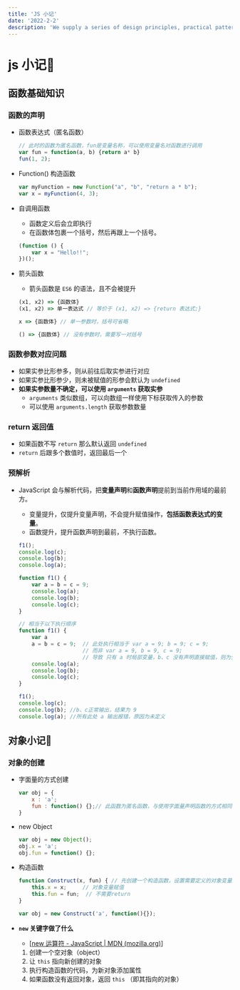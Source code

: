 ```yaml
---
title: 'JS 小记'
date: '2022-2-2'
description: 'We supply a series of design principles, practical patterns and high quality design resources (Sketch and Axure), to help people create their product prototypes beautifully and efficiently.'
---
```



# js 小记🐥

## 函数基础知识

### 函数的声明

- 函数表达式（匿名函数）

    ~~~javascript
    // 此时的函数为匿名函数，fun是变量名称，可以使用变量名对函数进行调用
    var fun = function(a, b) {return a* b}
    fun(1, 2);
    ~~~

- Function() 构造函数

    ~~~javascript
    var myFunction = new Function("a", "b", "return a * b");
    var x = myFunction(4, 3);
    ~~~

- 自调用函数

    - 函数定义后会立即执行
    - 在函数体包裹一个括号，然后再跟上一个括号。

    ~~~javascript
    (function () {
        var x = "Hello!!";
    })();
    
    ~~~

- 箭头函数

    - 箭头函数是 `ES6` 的语法，且不会被提升

    ~~~javascript
    (x1, x2) => {函数体}
    (x1, x2) => 单一表达式 // 等价于 (x1, x2) => {return 表达式;}
    
    x => {函数体} // 单一参数时，括号可省略
    
    () => {函数体} // 没有参数时，需要写一对括号
    
    ~~~

### 函数参数对应问题

- 如果实参比形参多，则从前往后取实参进行对应
- 如果实参比形参少，则未被赋值的形参会默认为 `undefined`
- **如果实参数量不确定，可以使用 `arguments` 获取实参**
    - `arguments` 类似数组，可以向数组一样使用下标获取传入的参数
    - 可以使用 `arguments.length` 获取参数数量

### return 返回值

- 如果函数不写 `return` 那么默认返回 `undefined` 
- `return` 后跟多个数值时，返回最后一个

### 预解析

- JavaScript 会与解析代码，把**变量声明**和**函数声明**提前到当前作用域的最前方。

    - 变量提升，仅提升变量声明，不会提升赋值操作，**包括函数表达式的变量**。
    - 函数提升，提升函数声明到最前，不执行函数。

    ~~~javascript
    f1();
    console.log(c);
    console.log(b);
    console.log(a);
    
    function f1() {
        var a = b = c = 9;
        console.log(a);
        console.log(b);
        console.log(c);
    }
    
    // 相当于以下执行顺序 
    function f1() {
        var a
        a = b = c = 9;  // 此处执行相当于 var a = 9; b = 9; c = 9;
        				// 而非 var a = 9, b = 9, c = 9;
        				// 导致 只有 a 时局部变量，b、c 没有声明直接赋值，则为全局变量
        console.log(a);
        console.log(b);
        console.log(c);
    }
    
    f1();
    console.log(c);
    console.log(b);	//b、c正常输出，结果为 9
    console.log(a); //所有此处 a 输出报错，原因为未定义
    ~~~

    

## 对象小记🐥

### 对象的创建

- 字面量的方式创建

    ~~~javascript
    var obj = {
        x : 'a';
        fun : function() {};// 此函数为匿名函数，与使用字面量声明函数的方式相同
    }
    ~~~

- new Object

    ~~~javascript
    var obj = new Object();
    obj.x = 'a';
    obj.fun = function() {};
    ~~~

- 构造函数

    ~~~ javascript
    function Construct(x, fun) { // 先创建一个构造函数，设置需要定义的对象变量为形参
        this.x = x;		// 对象变量赋值
        this.fun = fun;  // 不需要return
    }
    
    var obj = new Construct('a', function(){});
    ~~~

- **`new` 关键字做了什么**

    - [[new 运算符 - JavaScript | MDN (mozilla.org)](https://developer.mozilla.org/zh-CN/docs/Web/JavaScript/Reference/Operators/new)]

    1. 创建一个空对象（object）
    2. 让 `this` 指向新创建的对象
    3. 执行构造函数的代码，为新对象添加属性
    4. 如果函数没有返回对象，返回 `this` （即其指向的对象） 

